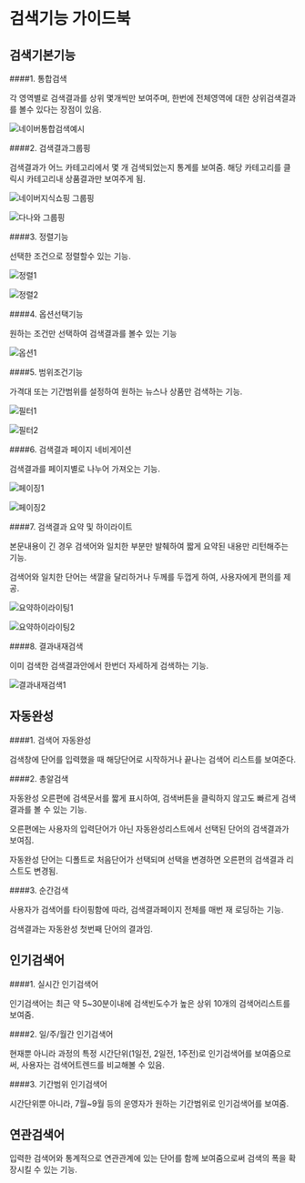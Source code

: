 # 검색기능 가이드북

## 검색기본기능


####1. 통합검색

각 영역별로 검색결과를 상위 몇개씩만 보여주며, 한번에 전체영역에 대한 상위검색결과를 볼수 있다는 장점이 있음.

![네이버통합검색예시](https://raw.githubusercontent.com/fastcat-co/fastcat-manuals/master/fastcatsearch/function-plan-guide/img/totalsearch.png)


####2. 검색결과그룹핑

검색결과가 어느 카테고리에서 몇 개 검색되었는지 통계를 보여줌. 해당 카테고리를 클릭시 카테고리내 상품결과만 보여주게 됨.

![네이버지식쇼핑 그룹핑](https://raw.githubusercontent.com/fastcat-co/fastcat-manuals/master/fastcatsearch/function-plan-guide/img/naver-shopping-grouping.png)

![다나와 그룹핑](https://raw.githubusercontent.com/fastcat-co/fastcat-manuals/master/fastcatsearch/function-plan-guide/img/danawa-grouping.png)


####3. 정렬기능

선택한 조건으로 정렬할수 있는 기능.

![정렬1](https://raw.githubusercontent.com/fastcat-co/fastcat-manuals/master/fastcatsearch/function-plan-guide/img/rank1.png)

![정렬2](https://raw.githubusercontent.com/fastcat-co/fastcat-manuals/master/fastcatsearch/function-plan-guide/img/rank2.png)

####4. 옵션선택기능

원하는 조건만 선택하여 검색결과를 볼수 있는 기능

![옵션1](https://raw.githubusercontent.com/fastcat-co/fastcat-manuals/master/fastcatsearch/function-plan-guide/img/filter1.png)



####5. 범위조건기능

가격대 또는 기간범위를 설정하여 원하는 뉴스나 상품만 검색하는 기능.

![필터1](https://raw.githubusercontent.com/fastcat-co/fastcat-manuals/master/fastcatsearch/function-plan-guide/img/filter4.png)

![필터2](https://raw.githubusercontent.com/fastcat-co/fastcat-manuals/master/fastcatsearch/function-plan-guide/img/filter2.png)

####6. 검색결과 페이지 네비게이션

검색결과를 페이지별로 나누어 가져오는 기능.

![페이징1](https://raw.githubusercontent.com/fastcat-co/fastcat-manuals/master/fastcatsearch/function-plan-guide/img/pagenav1.png)

![페이징2](https://raw.githubusercontent.com/fastcat-co/fastcat-manuals/master/fastcatsearch/function-plan-guide/img/pagenav2.png)

####7. 검색결과 요약 및 하이라이트

본문내용이 긴 경우 검색어와 일치한 부분만 발췌하여 짧게 요약된 내용만 리턴해주는 기능.

검색어와 일치한 단어는 색깔을 달리하거나 두께를 두껍게 하여, 사용자에게 편의를 제공.

![요약하이라이팅1](https://raw.githubusercontent.com/fastcat-co/fastcat-manuals/master/fastcatsearch/function-plan-guide/img/sumhigh1.png)

![요약하이라이팅2](https://raw.githubusercontent.com/fastcat-co/fastcat-manuals/master/fastcatsearch/function-plan-guide/img/sumhigh2.png)

####8. 결과내재검색

이미 검색한 검색결과안에서 한번더 자세하게 검색하는 기능.

![결과내재검색1](https://raw.githubusercontent.com/fastcat-co/fastcat-manuals/master/fastcatsearch/function-plan-guide/img/insearch.png)

## 자동완성


####1. 검색어 자동완성

검색창에 단어를 입력했을 때 해당단어로 시작하거나 끝나는 검색어 리스트를 보여준다.



####2. 총알검색

자동완성 오른편에 검색문서를 짧게 표시하여, 검색버튼을 클릭하지 않고도 빠르게 검색결과를 볼 수 있는 기능.

오른편에는 사용자의 입력단어가 아닌 자동완성리스트에서 선택된 단어의 검색결과가 보여짐.

자동완성 단어는 디폴트로 처음단어가 선택되며 선택을 변경하면 오른편의 검색결과 리스트도 변경됨.



####3. 순간검색

사용자가 검색어를 타이핑함에 따라, 검색결과페이지 전체를 매번 재 로딩하는 기능.

검색결과는 자동완성 첫번째 단어의 결과임.



## 인기검색어

####1. 실시간 인기검색어

인기검색어는 최근 약 5~30분이내에 검색빈도수가 높은 상위 10개의 검색어리스트를 보여줌.



####2. 일/주/월간 인기검색어

현재뿐 아니라 과정의 특정 시간단위(1일전, 2일전, 1주전)로 인기검색어를 보여줌으로써, 사용자는 검색어트렌드를 비교해볼 수 있음.



####3. 기간범위 인기검색어

시간단위뿐 아니라, 7월~9월 등의 운영자가 원하는 기간범위로 인기검색어를 보여줌.



## 연관검색어

입력한 검색어와 통계적으로 연관관계에 있는 단어를 함께 보여줌으로써 검색의 폭을 확장시킬 수 있는 기능.
